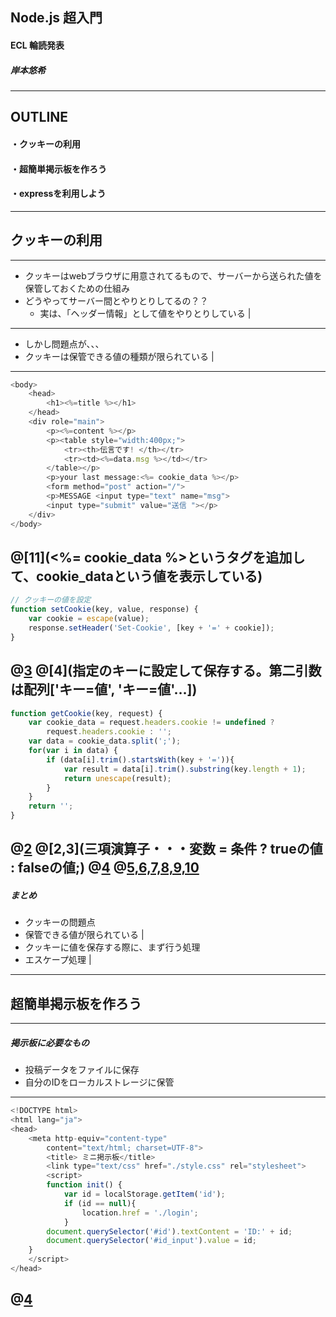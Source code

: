 ## Node.js 超入門
#### ECL 輪読発表
##### 岸本悠希
---
## OUTLINE
#### ・クッキーの利用
#### ・超簡単掲示板を作ろう
#### ・expressを利用しよう
---
## クッキーの利用
---
* クッキーはwebブラウザに用意されてるもので、サーバーから送られた値を保管しておくための仕組み
* どうやってサーバー間とやりとりしてるの？？ 
  * 実は、「ヘッダー情報」として値をやりとりしている |
---
* しかし問題点が、、、
 * クッキーは保管できる値の種類が限られている |
---
```js
<body> 
    <head> 
        <h1><%=title %></h1> 
    </head> 
    <div role="main"> 
        <p><%=content %></p> 
        <p><table style="width:400px;"> 
            <tr><th>伝言です! </th></tr> 
            <tr><td><%=data.msg %></td></tr> 
        </table></p> 
        <p>your last message:<%= cookie_data %></p> 
        <form method="post" action="/"> 
        <p>MESSAGE <input type="text" name="msg"> 
        <input type="submit" value="送信 "></p> 
    </div> 
</body>
```
@[11](<%= cookie_data %>というタグを追加して、cookie_dataという値を表示している)
---
```js
// クッキーの値を設定 
function setCookie(key, value, response) { 
    var cookie = escape(value); 
    response.setHeader('Set-Cookie', [key + '=' + cookie]); 
}
```
@[3](エスケープ処理・・・クッキーに保存できる形式に変換する)
@[4](指定のキーに設定して保存する。第二引数は配列['キー=値', 'キー=値'…])
---
```js
function getCookie(key, request) { 
    var cookie_data = request.headers.cookie != undefined ? 
        request.headers.cookie : ''; 
    var data = cookie_data.split(';'); 
    for(var i in data) { 
        if (data[i].trim().startsWith(key + '=')){ 
            var result = data[i].trim().substring(key.length + 1); 
            return unescape(result); 
        } 
    }
    return ''; 
}
```
@[2](クッキーの値を取り出す)
@[2,3](三項演算子・・・変数 = 条件 ? trueの値 : falseの値;)
@[4](クッキーを分解する)
@[5,6,7,8,9,10](アンエスケープしてreturn)
---
##### まとめ
* クッキーの問題点
 * 保管できる値が限られている |
* クッキーに値を保存する際に、まず行う処理
 * エスケープ処理 |
---
## 超簡単掲示板を作ろう
---
##### 掲示板に必要なもの
* 投稿データをファイルに保存
* 自分のIDをローカルストレージに保管
---
```js
<!DOCTYPE html> 
<html lang="ja"> 
<head> 
    <meta http-equiv="content-type" 
        content="text/html; charset=UTF-8"> 
        <title> ミニ掲示板</title> 
        <link type="text/css" href="./style.css" rel="stylesheet"> 
        <script> 
        function init() { 
            var id = localStorage.getItem('id'); 
            if (id == null){ 
                location.href = './login'; 
            }
        document.querySelector('#id').textContent = 'ID:' + id; 
        document.querySelector('#id_input').value = id; 
    } 
    </script>  
</head> 
```
@[4](クッキーを分解する)
---





